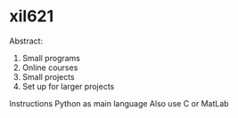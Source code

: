 # xil621

Abstract:
1) Small programs
2) Online courses
3) Small projects 
4) Set up for larger projects 

Instructions 
Python as main language
Also use C or MatLab 


















